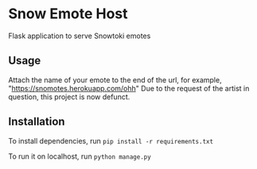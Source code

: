 # Snow Emote Host

Flask application to serve Snowtoki emotes

## Usage

Attach the name of your emote to the end of the url, for example, "https://snomotes.herokuapp.com/ohh"
Due to the request of the artist in question, this project is now defunct.

## Installation

To install dependencies, run `pip install -r requirements.txt`

To run it on localhost, run `python manage.py`
